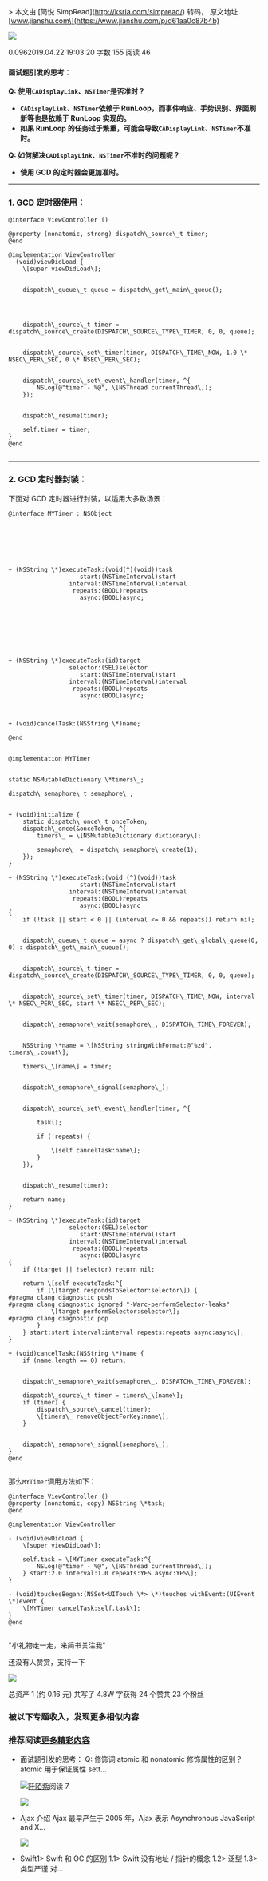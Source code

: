 \> 本文由 \[简悦 SimpRead\](http://ksria.com/simpread/) 转码， 原文地址 \[www.jianshu.com\](https://www.jianshu.com/p/d61aa0c87b4b)

[![](https://upload.jianshu.io/users/upload_avatars/1319505/9754fac0eb59?imageMogr2/auto-orient/strip|imageView2/1/w/96/h/96/format/webp)](https://www.jianshu.com/u/40dce98b3416)

0.0962019.04.22 19:03:20 字数 155 阅读 46

#### 面试题引发的思考：

**Q: 使用`CADisplayLink`、`NSTimer`是否准时？**

*   **`CADisplayLink`、`NSTimer`依赖于 RunLoop，而事件响应、手势识别、界面刷新等也是依赖于 RunLoop 实现的。**
*   **如果 RunLoop 的任务过于繁重，可能会导致`CADisplayLink`、`NSTimer`不准时。**

**Q: 如何解决`CADisplayLink`、`NSTimer`不准时的问题呢？**

*   **使用 GCD 的定时器会更加准时。**

* * *

### 1\. GCD 定时器使用：

```
@interface ViewController ()

@property (nonatomic, strong) dispatch\_source\_t timer;
@end

@implementation ViewController
- (void)viewDidLoad {
    \[super viewDidLoad\];

    
    dispatch\_queue\_t queue = dispatch\_get\_main\_queue();
    
    

    
    dispatch\_source\_t timer = dispatch\_source\_create(DISPATCH\_SOURCE\_TYPE\_TIMER, 0, 0, queue);

    
    dispatch\_source\_set\_timer(timer, DISPATCH\_TIME\_NOW, 1.0 \* NSEC\_PER\_SEC, 0 \* NSEC\_PER\_SEC);

    
    dispatch\_source\_set\_event\_handler(timer, ^{
        NSLog(@"timer - %@", \[NSThread currentThread\]);
    });

    
    dispatch\_resume(timer);

    self.timer = timer;
}
@end


```

* * *

### 2\. GCD 定时器封装：

下面对 GCD 定时器进行封装，以适用大多数场景：

```
@interface MYTimer : NSObject







+ (NSString \*)executeTask:(void(^)(void))task
                    start:(NSTimeInterval)start
                 interval:(NSTimeInterval)interval
                  repeats:(BOOL)repeats
                    async:(BOOL)async;








+ (NSString \*)executeTask:(id)target
                 selector:(SEL)selector
                    start:(NSTimeInterval)start
                 interval:(NSTimeInterval)interval
                  repeats:(BOOL)repeats
                    async:(BOOL)async;



+ (void)cancelTask:(NSString \*)name;

@end


@implementation MYTimer


static NSMutableDictionary \*timers\_;

dispatch\_semaphore\_t semaphore\_;


+ (void)initialize {
    static dispatch\_once\_t onceToken;
    dispatch\_once(&onceToken, ^{
        timers\_ = \[NSMutableDictionary dictionary\];
        
        semaphore\_ = dispatch\_semaphore\_create(1);
    });
}

+ (NSString \*)executeTask:(void (^)(void))task
                    start:(NSTimeInterval)start
                 interval:(NSTimeInterval)interval
                  repeats:(BOOL)repeats
                    async:(BOOL)async
{
    if (!task || start < 0 || (interval <= 0 && repeats)) return nil;
    
    
    dispatch\_queue\_t queue = async ? dispatch\_get\_global\_queue(0, 0) : dispatch\_get\_main\_queue();

    
    dispatch\_source\_t timer = dispatch\_source\_create(DISPATCH\_SOURCE\_TYPE\_TIMER, 0, 0, queue);

    
    dispatch\_source\_set\_timer(timer, DISPATCH\_TIME\_NOW, interval \* NSEC\_PER\_SEC, start \* NSEC\_PER\_SEC);

    
    dispatch\_semaphore\_wait(semaphore\_, DISPATCH\_TIME\_FOREVER);

    
    NSString \*name = \[NSString stringWithFormat:@"%zd", timers\_.count\];
    
    timers\_\[name\] = timer;

    
    dispatch\_semaphore\_signal(semaphore\_);

    
    dispatch\_source\_set\_event\_handler(timer, ^{
        
        task();

        if (!repeats) {
            
            \[self cancelTask:name\];
        }
    });
    
    
    dispatch\_resume(timer);
    
    return name;
}

+ (NSString \*)executeTask:(id)target
                 selector:(SEL)selector
                    start:(NSTimeInterval)start
                 interval:(NSTimeInterval)interval
                  repeats:(BOOL)repeats
                    async:(BOOL)async
{
    if (!target || !selector) return nil;
    
    return \[self executeTask:^{
        if (\[target respondsToSelector:selector\]) {
#pragma clang diagnostic push
#pragma clang diagnostic ignored "-Warc-performSelector-leaks"
            \[target performSelector:selector\];
#pragma clang diagnostic pop
        }
    } start:start interval:interval repeats:repeats async:async\];
}

+ (void)cancelTask:(NSString \*)name {
    if (name.length == 0) return;

    
    dispatch\_semaphore\_wait(semaphore\_, DISPATCH\_TIME\_FOREVER);
    
    dispatch\_source\_t timer = timers\_\[name\];
    if (timer) {
        dispatch\_source\_cancel(timer);
        \[timers\_ removeObjectForKey:name\];
    }
    
    
    dispatch\_semaphore\_signal(semaphore\_);
}
@end


```

那么`MYTimer`调用方法如下：

```
@interface ViewController ()
@property (nonatomic, copy) NSString \*task;
@end

@implementation ViewController

- (void)viewDidLoad {
    \[super viewDidLoad\];
    
    self.task = \[MYTimer executeTask:^{
        NSLog(@"timer - %@", \[NSThread currentThread\]);
    } start:2.0 interval:1.0 repeats:YES async:YES\];
}

- (void)touchesBegan:(NSSet<UITouch \*> \*)touches withEvent:(UIEvent \*)event {
    \[MYTimer cancelTask:self.task\];
}
@end


```

"小礼物走一走，来简书关注我"

还没有人赞赏，支持一下

[![](https://upload.jianshu.io/users/upload_avatars/1319505/9754fac0eb59?imageMogr2/auto-orient/strip|imageView2/1/w/100/h/100/format/webp)](https://www.jianshu.com/u/40dce98b3416)

总资产 1 (约 0.16 元) 共写了 4.8W 字获得 24 个赞共 23 个粉丝

### 被以下专题收入，发现更多相似内容

### 推荐阅读[更多精彩内容](https://www.jianshu.com/)

*   面试题引发的思考： Q: 修饰词 atomic 和 nonatomic 修饰属性的区别？ atomic 用于保证属性 sett...
    
    [![](https://upload.jianshu.io/users/upload_avatars/1319505/9754fac0eb59?imageMogr2/auto-orient/strip|imageView2/1/w/48/h/48/format/webp)阡陌紫](https://www.jianshu.com/u/40dce98b3416)阅读 7
    
    [![](https://upload-images.jianshu.io/upload_images/970779-0f92d861382cd707.jpg?imageMogr2/auto-orient/strip|imageView2/1/w/300/h/240/format/webp)](https://www.jianshu.com/p/02f438df17ef)
*   Ajax 介绍 Ajax 最早产生于 2005 年，Ajax 表示 Asynchronous JavaScript and X...
    
    [![](https://upload-images.jianshu.io/upload_images/1696952-578bab34a9a805de.png?imageMogr2/auto-orient/strip|imageView2/1/w/300/h/240/format/webp)](https://www.jianshu.com/p/46fd608c58dc)
*   Swift1> Swift 和 OC 的区别 1.1> Swift 没有地址 / 指针的概念 1.2> 泛型 1.3> 类型严谨 对...